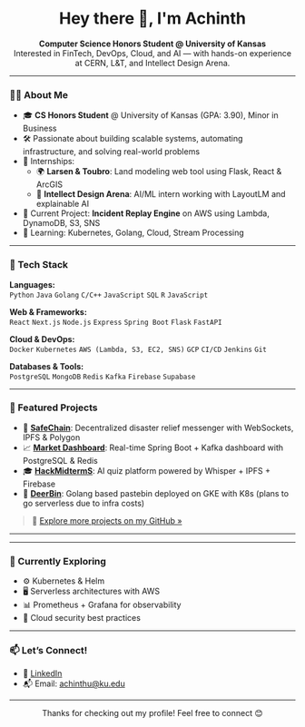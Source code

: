 <h1 align="center">Hey there 👋, I'm Achinth</h1>
<p align="center">
  <strong>Computer Science Honors Student @ University of Kansas</strong><br>
  Interested in FinTech, DevOps, Cloud, and AI — with hands-on experience at CERN, L&T, and Intellect Design Arena.
</p>

---

### 👨‍💻 About Me

- 🎓 **CS Honors Student** @ University of Kansas (GPA: 3.90), Minor in Business  
- 🛠️ Passionate about building scalable systems, automating infrastructure, and solving real-world problems
- 💼 Internships:
  - 🌍 **Larsen & Toubro**: Land modeling web tool using Flask, React & ArcGIS
  - 🧠 **Intellect Design Arena**: AI/ML intern working with LayoutLM and explainable AI
- 🔭 Current Project: **Incident Replay Engine** on AWS using Lambda, DynamoDB, S3, SNS
- 🌱 Learning: Kubernetes, Golang, Cloud, Stream Processing

---

### 🔧 Tech Stack

**Languages:**  
`Python` `Java` `Golang` `C/C++` `JavaScript` `SQL` `R` `JavaScript`

**Web & Frameworks:**  
`React` `Next.js` `Node.js` `Express` `Spring Boot` `Flask` `FastAPI`

**Cloud & DevOps:**  
`Docker` `Kubernetes` `AWS (Lambda, S3, EC2, SNS)` `GCP` `CI/CD` `Jenkins` `Git`

**Databases & Tools:**  
`PostgreSQL` `MongoDB` `Redis` `Kafka` `Firebase` `Supabase`

---

### 🚀 Featured Projects

- 🔁 [**SafeChain**](https://github.com/achinth04/safechain): Decentralized disaster relief messenger with WebSockets, IPFS & Polygon
- 📈 [**Market Dashboard**](https://github.com/achinth04/market-dashboard): Real-time Spring Boot + Kafka dashboard with PostgreSQL & Redis
- 🎓 [**HackMidtermS**](https://github.com/achinth04/hackmidterms): AI quiz platform powered by Whisper + IPFS + Firebase
- 🔬 [**DeerBin**](https://github.com/achinth04/deerbin): Golang based pastebin deployed on GKE with K8s (plans to go serverless due to infra costs)

> 📁 [Explore more projects on my GitHub »](https://github.com/achinth04?tab=repositories)

---
<!--
### 📈 GitHub Stats
 This is a comment and will not be rendered 
<p align="center">
  <img src="https://github-readme-stats.vercel.app/api?username=achinth04&show_icons=true&theme=radical" height="180"/>
  <img src="https://github-readme-stats.vercel.app/api/top-langs/?username=achinth04&layout=compact&theme=radical" height="180"/>
</p>
-->
---

### 🧠 Currently Exploring

- ⚙️ Kubernetes & Helm
- 🖥️ Serverless architectures with AWS
- 📊 Prometheus + Grafana for observability
- 🔐 Cloud security best practices


---

### 📫 Let’s Connect!

- 🔗 [LinkedIn](https://www.linkedin.com/in/achinth-ulagapperoli/)  
- 📬 Email: achinthu@ku.edu  


---

<p align="center">
Thanks for checking out my profile! Feel free to connect 😊
</p>
